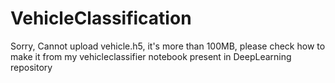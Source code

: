 # VehicleClassification

Sorry, Cannot upload vehicle.h5, it's more than 100MB, please check how to make it from my vehicleclassifier notebook present in DeepLearning repository
